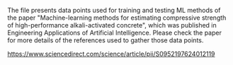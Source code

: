 The file presents data points used for training and testing ML methods of the paper "Machine-learning methods for estimating compressive strength of high-performance alkali-activated concrete", which was published in Engineering Applications of Artificial Intelligence. Please check the paper for more details of the references used to gather those data points.


https://www.sciencedirect.com/science/article/pii/S0952197624012119

